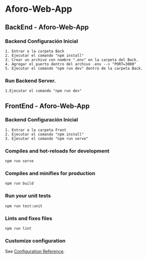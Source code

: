 # Aforo-Web-App

## BackEnd - Aforo-Web-App

### Backend Configuración Inicial
```
1. Entrar a la carpeta Back
2. Ejecutar el comando "npm install"
3. Crear un archivo con nombre ".env" en la carpeta del Back.
4. Agregar el puerto dentro del archivo .env --> "PORT=3000"
5. Ejecutar el comando "npm run dev" dentro de la carpeta Back.
```

### Run Backend Server.
```
1.Ejecutar el comando "npm run dev"
```

## FrontEnd - Aforo-Web-App

### Backend Configuración Inicial
```
1. Entrar a la carpeta Front
2. Ejecutar el comando "npm install"
3. Ejecutar el comando "npm run serve"
```

### Compiles and hot-reloads for development
```
npm run serve
```

### Compiles and minifies for production
```
npm run build
```

### Run your unit tests
```
npm run test:unit
```

### Lints and fixes files
```
npm run lint
```

### Customize configuration
See [Configuration Reference](https://cli.vuejs.org/config/).
